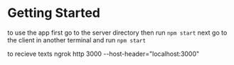 # Getting Started

to use the app first go to the server directory then run `npm start`
next go to the client in another terminal and run `npm start`

to recieve texts ngrok http 3000 --host-header="localhost:3000"